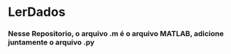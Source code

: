 # LerDados
### Nesse Repositorio, o arquivo .m é o arquivo MATLAB, adicione juntamente o arquivo .py
